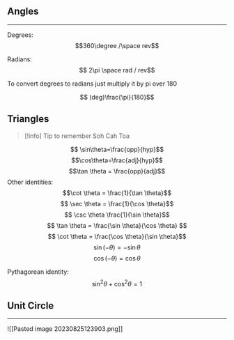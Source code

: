 ## Angles
---
Degrees: $$360\degree /\space rev$$

Radians: $$ 2\pi \space rad / rev$$

To convert degrees to radians just multiply it by pi over 180

$$ (deg)\frac{\pi}{180}$$
## Triangles

> [!info] Tip to remember
> Soh Cah Toa



$$ \sin\theta=\frac{opp}{hyp}$$
$$\cos\theta=\frac{adj}{hyp}$$
$$\tan \theta = \frac{opp}{adj}$$
Other identities:
$$\cot \theta = \frac{1}{\tan \theta}$$
$$ \sec \theta = \frac{1}{\cos \theta}$$
$$ \csc \theta \frac{1}{\sin \theta}$$
$$ \tan \theta = \frac{\sin \theta}{\cos \theta} $$
$$ \cot \theta = \frac{\cos \theta}{\sin \theta}$$
$$ 
\sin(-\theta) = -\sin \theta
$$
$$
\cos (-\theta) = \cos \theta
$$

Pythagorean identity:
$$ \sin^2 \theta + \cos^2 \theta = 1$$
## Unit Circle
---
![[Pasted image 20230825123903.png]]